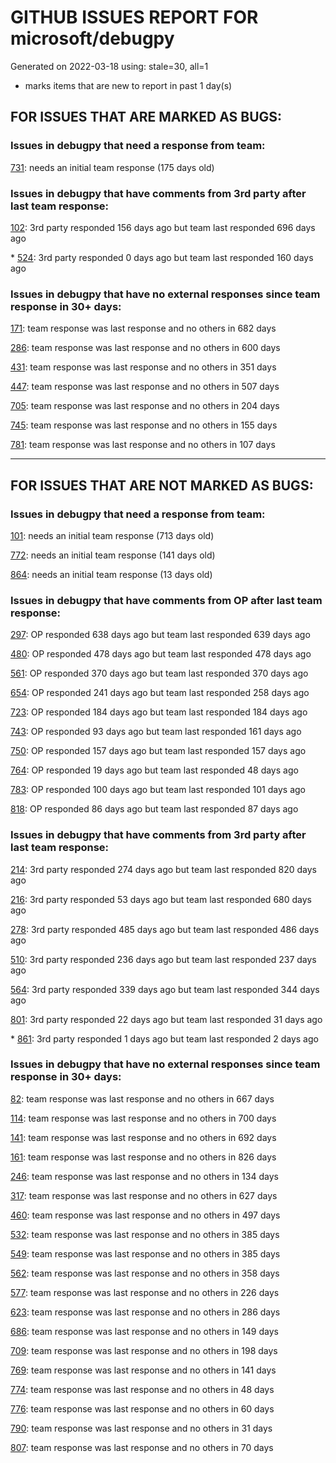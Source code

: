 
# GITHUB ISSUES REPORT FOR microsoft/debugpy


Generated on 2022-03-18 using: stale=30, all=1


* marks items that are new to report in past 1 day(s)


## FOR ISSUES THAT ARE MARKED AS BUGS:


### Issues in debugpy that need a response from team:


  [731](https://github.com/microsoft/debugpy/issues/731 "Debugger does not work with Konsole as externalTerminal"): needs an initial team response (175 days old)

### Issues in debugpy that have comments from 3rd party after last team response:


  [102](https://github.com/microsoft/debugpy/issues/102 "Gunicorn: Attach to Process Id Error - Timed out waiting for debug server to connect"): 3rd party responded 156 days ago but team last responded 696 days ago

\* [524](https://github.com/microsoft/debugpy/issues/524 "Debugging on a remote machine doesn't work"): 3rd party responded 0 days ago but team last responded 160 days ago

### Issues in debugpy that have no external responses since team response in 30+ days:


  [171](https://github.com/microsoft/debugpy/issues/171 "Ctrl+C causes KeyboardInterrupt inside pydevd"): team response was last response and no others in 682 days

  [286](https://github.com/microsoft/debugpy/issues/286 "Attach to local process assumes i386 architecture? "): team response was last response and no others in 600 days

  [431](https://github.com/microsoft/debugpy/issues/431 "Debugger does not attach when running from ArcGIS Pro (Python Toolbox tool)"): team response was last response and no others in 351 days

  [447](https://github.com/microsoft/debugpy/issues/447 "Running `breakpoint()` in the watch causes buggy behaviour"): team response was last response and no others in 507 days

  [705](https://github.com/microsoft/debugpy/issues/705 "Not print message to output window when press &quot;F10&quot; if set breakpoint with &quot;Actions&quot;."): team response was last response and no others in 204 days

  [745](https://github.com/microsoft/debugpy/issues/745 "Debugger - ValueError: source code string cannot contain null bytes"): team response was last response and no others in 155 days

  [781](https://github.com/microsoft/debugpy/issues/781 "Debugger attempts to debug MicroPython subprocesses"): team response was last response and no others in 107 days

---

## FOR ISSUES THAT ARE NOT MARKED AS BUGS:


### Issues in debugpy that need a response from team:


  [101](https://github.com/microsoft/debugpy/issues/101 "Limitation of the number of variables"): needs an initial team response (713 days old)

  [772](https://github.com/microsoft/debugpy/issues/772 "CXXABI requirement"): needs an initial team response (141 days old)

  [864](https://github.com/microsoft/debugpy/issues/864 "debugpy breaks running pip with subprocess"): needs an initial team response (13 days old)

### Issues in debugpy that have comments from OP after last team response:


  [297](https://github.com/microsoft/debugpy/issues/297 "Could a disable_attach API available?"): OP responded 638 days ago but team last responded 639 days ago

  [480](https://github.com/microsoft/debugpy/issues/480 "Error message for embedded python adapter timeout"): OP responded 478 days ago but team last responded 478 days ago

  [561](https://github.com/microsoft/debugpy/issues/561 "Treat mapped files as my code"): OP responded 370 days ago but team last responded 370 days ago

  [654](https://github.com/microsoft/debugpy/issues/654 "Support for supportsLoadedSourcesRequest"): OP responded 241 days ago but team last responded 258 days ago

  [723](https://github.com/microsoft/debugpy/issues/723 "Provide public API to attach debugger in excepthook and see unhandled exception"): OP responded 184 days ago but team last responded 184 days ago

  [743](https://github.com/microsoft/debugpy/issues/743 "Regression compared to ptvsd: debugging python running in a bazel runtime sandbox causes duplicate tabs to open"): OP responded 93 days ago but team last responded 161 days ago

  [750](https://github.com/microsoft/debugpy/issues/750 "Support PEP 582 (__pypackages__) for just-my-code and user-uncaught exceptions"): OP responded 157 days ago but team last responded 157 days ago

  [764](https://github.com/microsoft/debugpy/issues/764 "Problems with python in VSC, eg. not working logs and pathlib and importlib.util"): OP responded 19 days ago but team last responded 48 days ago

  [783](https://github.com/microsoft/debugpy/issues/783 "use vscode to remote debug python program with tmux session "): OP responded 100 days ago but team last responded 101 days ago

  [818](https://github.com/microsoft/debugpy/issues/818 "Could not debug remote code with dataloaders which has num_workers>0"): OP responded 86 days ago but team last responded 87 days ago

### Issues in debugpy that have comments from 3rd party after last team response:


  [214](https://github.com/microsoft/debugpy/issues/214 "Step-back / Time Travel Debugging"): 3rd party responded 274 days ago but team last responded 820 days ago

  [216](https://github.com/microsoft/debugpy/issues/216 "Launch VSCode via PYTHONBREAKPOINT and Python 3.7's breakpoint() function."): 3rd party responded 53 days ago but team last responded 680 days ago

  [278](https://github.com/microsoft/debugpy/issues/278 "When ungrouped, list and dict variables have inconvenient sort order"): 3rd party responded 485 days ago but team last responded 486 days ago

  [510](https://github.com/microsoft/debugpy/issues/510 "Stop at breakpoints during evaluate request (recursive debugging)"): 3rd party responded 236 days ago but team last responded 237 days ago

  [564](https://github.com/microsoft/debugpy/issues/564 "Ignore &quot;justMyCode&quot; flag when doing a step into target"): 3rd party responded 339 days ago but team last responded 344 days ago

  [801](https://github.com/microsoft/debugpy/issues/801 "Pandas/NumPy code exhibits unusual behavior, but only running with debugpy."): 3rd party responded 22 days ago but team last responded 31 days ago

\* [861](https://github.com/microsoft/debugpy/issues/861 "Support Python 3.11 frozen modules"): 3rd party responded 1 days ago but team last responded 2 days ago

### Issues in debugpy that have no external responses since team response in 30+ days:


  [82](https://github.com/microsoft/debugpy/issues/82 "kernel.yama.ptrace_scope not documented for attach-to-PID"): team response was last response and no others in 667 days

  [114](https://github.com/microsoft/debugpy/issues/114 "repr () not used in window displays (Issue #1661 continued)"): team response was last response and no others in 700 days

  [141](https://github.com/microsoft/debugpy/issues/141 "redirect input on debug"): team response was last response and no others in 692 days

  [161](https://github.com/microsoft/debugpy/issues/161 "Support the equivalent of Autos in VS"): team response was last response and no others in 826 days

  [246](https://github.com/microsoft/debugpy/issues/246 "os.system('cls') does not clear the screen when redirect is enabled"): team response was last response and no others in 134 days

  [317](https://github.com/microsoft/debugpy/issues/317 "Make variable order for dict keys configurable"): team response was last response and no others in 627 days

  [460](https://github.com/microsoft/debugpy/issues/460 "Cannot Attach again after disconnect"): team response was last response and no others in 497 days

  [532](https://github.com/microsoft/debugpy/issues/532 "[Investigate] Remote attach without launching adapter subprocess"): team response was last response and no others in 385 days

  [549](https://github.com/microsoft/debugpy/issues/549 "timeout or cancelling of debugpy.connect call"): team response was last response and no others in 385 days

  [562](https://github.com/microsoft/debugpy/issues/562 "Add support for terminateThreads request."): team response was last response and no others in 358 days

  [577](https://github.com/microsoft/debugpy/issues/577 "Support `restart` in terminated event in debug adapter"): team response was last response and no others in 226 days

  [623](https://github.com/microsoft/debugpy/issues/623 "Improve logging of loading of native library (used to set tracing to all threads)"): team response was last response and no others in 286 days

  [686](https://github.com/microsoft/debugpy/issues/686 "Debug inline values shows values twice"): team response was last response and no others in 149 days

  [709](https://github.com/microsoft/debugpy/issues/709 "Support pyside6 (without frame-eval mode)"): team response was last response and no others in 198 days

  [769](https://github.com/microsoft/debugpy/issues/769 "Django debug in wsl always pending"): team response was last response and no others in 141 days

  [774](https://github.com/microsoft/debugpy/issues/774 "Warnings are not shown while evaluating expressions in the debug console"): team response was last response and no others in 48 days

  [776](https://github.com/microsoft/debugpy/issues/776 "Cell-debugging in VSCode-Remote causes error &quot;Canceled&quot; &quot;Source: Jupyter (Extension)&quot; on second try"): team response was last response and no others in 60 days

  [790](https://github.com/microsoft/debugpy/issues/790 "Add tooltips to exception categories"): team response was last response and no others in 31 days

  [807](https://github.com/microsoft/debugpy/issues/807 "VS Code IDE Freezes on Remote Breakpoint"): team response was last response and no others in 70 days

